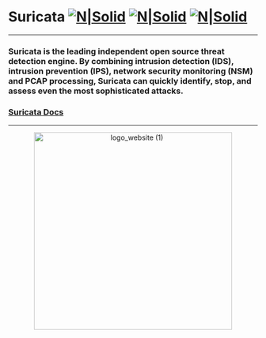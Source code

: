 # Suricata [![N|Solid](https://cdn-icons-png.flaticon.com/128/6939/6939131.png)](https://myservice.socfortress.co/explore?left=%7B%22datasource%22:%22WAZUH%22,%22queries%22:%5B%7B%22refId%22:%22A%22,%22query%22:%22_id:$get_alert_id.hits.hits.#._id%22,%22alias%22:%22%22,%22metrics%22:%5B%7B%22id%22:%221%22,%22type%22:%22logs%22,%22settings%22:%7B%22limit%22:%22500%22%7D%7D%5D,%22bucketAggs%22:%5B%5D,%22timeField%22:%22timestamp%22%7D%5D,%22range%22:%7B%22from%22:%22now-6h%22,%22to%22:%22now%22%7D%7D) [![N|Solid](https://cdn-icons-png.flaticon.com/128/406/406217.png)](https://hunt.socfortress.co) [![N|Solid](https://cdn-icons-png.flaticon.com/128/4840/4840332.png)](https://servicedesk.socfortress.co/help/2979687893)
--------------------------------------------------------------
### Suricata is the leading independent open source threat detection engine. By combining intrusion detection (IDS), intrusion prevention (IPS), network security monitoring (NSM) and PCAP processing, Suricata can quickly identify, stop, and assess even the most sophisticated attacks.

### [Suricata Docs](https://suricata.readthedocs.io/en/latest/install.html)
----------------------------------------------------------------------------------

<p align="center">
  <a href="https://www.socfortress.co/">
<img src="https://user-images.githubusercontent.com/95670863/183437012-6ed70011-b40d-4597-8678-e3d601b6cf4d.png" alt="logo_website (1)" width="400" height="400">
  </a>
</p>
